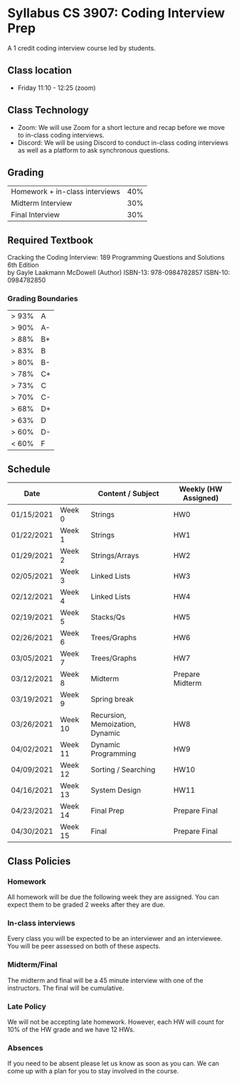 # Syllabus CS 3907: Coding Interview Prep
A 1 credit coding interview course led by students.
## Class location
- Friday 11:10 - 12:25 (zoom)
## Class Technology
- Zoom: We will use Zoom for a short lecture and recap before we move to in-class coding interviews. 
- Discord: We will be using Discord to conduct in-class coding interviews as well as a platform to ask synchronous questions. 
## Grading
|  |  |
|--|--|
| Homework + in-class interviews | 40% |
| Midterm Interview | 30% |
| Final Interview | 30% |

## Required Textbook
Cracking the Coding Interview: 189 Programming Questions and Solutions 6th Edition  
by Gayle Laakmann McDowell (Author)
ISBN-13: 978-0984782857
ISBN-10: 0984782850

### Grading Boundaries
|  |  |
|--|--|
| > 93% | A |
| > 90% | A-|
| > 88% | B+|
| > 83% | B |
| > 80% | B-|
| > 78% | C+|
| > 73% | C |
| > 70% | C-|
| > 68% | D+|
| > 63% | D |
| > 60% | D-|
| < 60% | F |

## Schedule
| Date       |         | Content / Subject               | Weekly (HW Assigned) |
|------------|---------|---------------------------------|----------------------|
| 01/15/2021 | Week 0  | Strings                         | HW0                  |
| 01/22/2021 | Week 1  | Strings                         | HW1                  |
| 01/29/2021 | Week 2  | Strings/Arrays                  | HW2                  |
| 02/05/2021 | Week 3  | Linked Lists                    | HW3                  |
| 02/12/2021 | Week 4  | Linked Lists                    | HW4                  |
| 02/19/2021 | Week 5  | Stacks/Qs                       | HW5                  |
| 02/26/2021 | Week 6  | Trees/Graphs                    | HW6                  |
| 03/05/2021 | Week 7  | Trees/Graphs                    | HW7                  |
| 03/12/2021 | Week 8  | Midterm                         | Prepare Midterm      |
| 03/19/2021 | Week 9  | Spring break                    |                      |
| 03/26/2021 | Week 10 | Recursion, Memoization, Dynamic | HW8                  |
| 04/02/2021 | Week 11 | Dynamic Programming             | HW9                  |
| 04/09/2021 | Week 12 | Sorting / Searching             | HW10                 |
| 04/16/2021 | Week 13 | System Design                   | HW11                 |
| 04/23/2021 | Week 14 | Final Prep                      | Prepare Final        |
| 04/30/2021 | Week 15 | Final                           | Prepare Final        |

 

## Class Policies
### Homework
All homework will be due the following week they are assigned. You can expect them to be graded 2 weeks after they are due. 
### In-class interviews
Every class you will be expected to be an interviewer and an interviewee. You will be peer assessed on both of these aspects.
### Midterm/Final
The midterm and final will be a 45 minute interview with one of the instructors. The final will be cumulative. 
### Late Policy
We will not be accepting late homework. However, each HW will count for 10% of the HW grade and we have 12 HWs.
### Absences
If you need to be absent please let us know as soon as you can. We can come up with a plan for you to stay involved in the course. 


